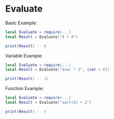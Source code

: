 # Evaluate

Basic Example:
```lua
local Evaluate = require(...)
local Result = Evaluate("4 + 4")

print(Result) -- 8
```
Variable Example:
```lua
local Evaluate = require(...)
local Result = Evaluate("$var * 2", {var = 6})

print(Result) -- 12
```
Function Example:
```lua
local Evaluate = require(...)
local Result = Evaluate("sqrt(4) + 2")

print(Result) -- 4
```
